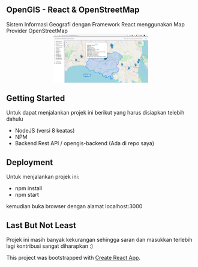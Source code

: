 ## OpenGIS - React & OpenStreetMap
Sistem Informasi Geografi dengan Framework React menggunakan Map Provider OpenStreetMap
<img src="https://github.com/abudawud/opengis-react/blob/master/doc/screenshoot.png" style="display: block;margin-left: auto;margin-right: auto;" alt="Screenshoot" width="50%">

## Getting Started
Untuk dapat menjalankan projek ini berikut yang harus disiapkan telebih dahulu
* NodeJS (versi 8 keatas)
* NPM
* Backend Rest API / opengis-backend (Ada di repo saya)

## Deployment
Untuk menjalankan projek ini:
* npm install
* npm start

kemudian buka browser dengan alamat localhost:3000

## Last But Not Least
Projek ini masih banyak kekurangan sehingga saran dan masukkan terlebih lagi kontribusi sangat diharapkan :)


This project was bootstrapped with [Create React App](https://github.com/facebook/create-react-app).
